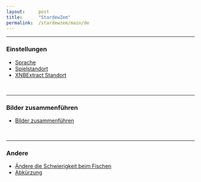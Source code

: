 ```yaml
---
layout:     post
title:      "StardewZem"
permalink:  /stardewzem/main/de
---
```


---
### **Einstellungen**

* [Sprache](/stardewzem/config/language/de)
* [Spielstandort](/stardewzem/config/game_path/de)
* [XNBExtract Standort](/stardewzem/config/xnb_extract_path/de)

<br/>

---
### **Bilder zusammenführen**

* [Bilder zusammenführen](/stardewzem/image_weaver/image_weaver/de)

<br/>

---
### **Andere**

* [Ändere die Schwierigkeit beim Fischen](/stardewzem/misc/fish_difficulty/de)
* [Abkürzung](/stardewzem/misc/shortcuts/de)

<br/>

